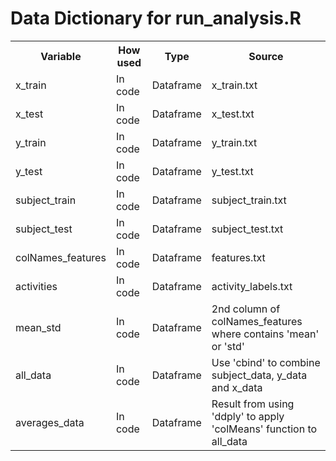 
# Data Dictionary for run_analysis.R 

<table>
  <tr>
    <th>Variable</th>
    <th>How used</th>
    <th>Type</th>
    <th>Source</th>
  </tr>
  <tr>
    <td>x_train</td>
    <td>In code</td>
    <td>Dataframe</td>
    <td>x_train.txt</td>
  </tr>
  <tr>
    <td>x_test</td>
    <td>In code</td>
    <td>Dataframe</td>
    <td>x_test.txt</td>
  </tr>
   <tr>
    <td>y_train</td>
    <td>In code</td>
    <td>Dataframe</td>
    <td>y_train.txt</td>
  </tr>
  <tr>
    <td>y_test</td>
    <td>In code</td>
    <td>Dataframe</td>
    <td>y_test.txt</td>
  </tr>
   <tr>
    <td>subject_train</td>
    <td>In code</td>
    <td>Dataframe</td>
    <td>subject_train.txt</td>
  </tr>
  <tr>
    <td>subject_test</td>
    <td>In code</td>
    <td>Dataframe</td>
    <td>subject_test.txt</td>
  </tr>
  <tr>
    <td>colNames_features</td>
    <td>In code</td>
    <td>Dataframe</td>
    <td>features.txt</td>
  </tr>
  <tr>
    <td>activities</td>
    <td>In code</td>
    <td>Dataframe</td>
    <td>activity_labels.txt</td>
  </tr>
  <tr>
    <td>mean_std</td>
    <td>In code</td>
    <td>Dataframe</td>
    <td>2nd column of colNames_features where contains 'mean' or 'std'</td>
  </tr>
  <tr>
    <td>all_data</td>
    <td>In code</td>
    <td>Dataframe</td>
    <td>Use 'cbind' to combine subject_data, y_data and x_data</td>
  </tr>
  <tr>
    <td>averages_data</td>
    <td>In code</td>
    <td>Dataframe</td>
    <td>Result from using 'ddply' to apply 'colMeans' function to all_data</td>
  </tr>
  
 </table>
 
 
 
 
 
